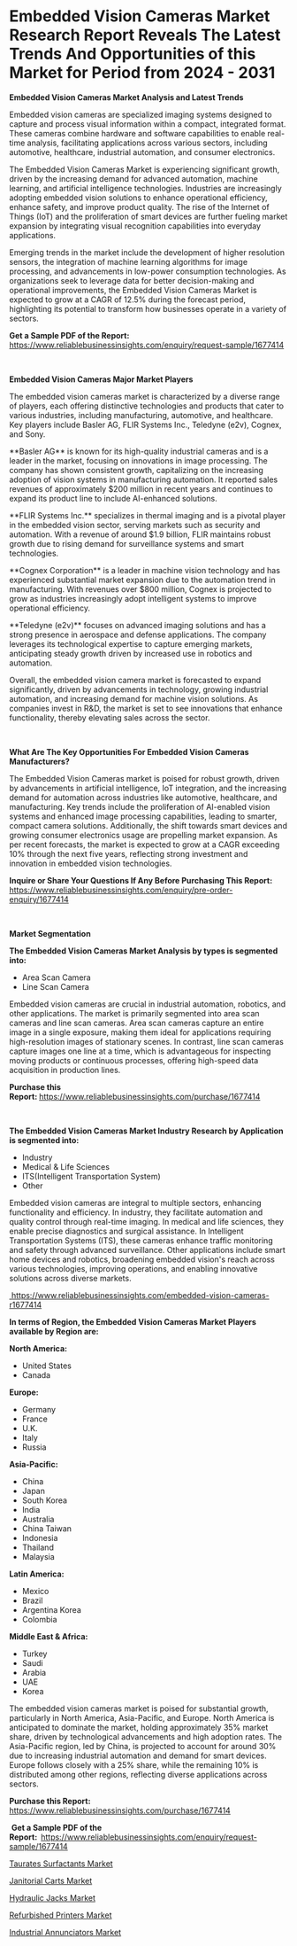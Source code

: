 <p><h1>Embedded Vision Cameras Market Research Report Reveals The Latest Trends And Opportunities of this Market for Period from 2024 - 2031</h1></p><p><strong>Embedded Vision Cameras Market Analysis and Latest Trends</strong></p>
<p><p>Embedded vision cameras are specialized imaging systems designed to capture and process visual information within a compact, integrated format. These cameras combine hardware and software capabilities to enable real-time analysis, facilitating applications across various sectors, including automotive, healthcare, industrial automation, and consumer electronics. </p><p>The Embedded Vision Cameras Market is experiencing significant growth, driven by the increasing demand for advanced automation, machine learning, and artificial intelligence technologies. Industries are increasingly adopting embedded vision solutions to enhance operational efficiency, enhance safety, and improve product quality. The rise of the Internet of Things (IoT) and the proliferation of smart devices are further fueling market expansion by integrating visual recognition capabilities into everyday applications.</p><p>Emerging trends in the market include the development of higher resolution sensors, the integration of machine learning algorithms for image processing, and advancements in low-power consumption technologies. As organizations seek to leverage data for better decision-making and operational improvements, the Embedded Vision Cameras Market is expected to grow at a CAGR of 12.5% during the forecast period, highlighting its potential to transform how businesses operate in a variety of sectors.</p></p>
<p><strong>Get a Sample PDF of the Report:&nbsp;</strong> <a href="https://www.reliablebusinessinsights.com/enquiry/request-sample/1677414?utm_campaign=96&utm_medium=2&utm_source=Github&utm_content=ia&utm_term=18112024&utm_id=embedded-vision-cameras">https://www.reliablebusinessinsights.com/enquiry/request-sample/1677414</a></p>
<p>&nbsp;</p>
<p><strong>Embedded Vision Cameras Major Market Players</strong></p>
<p><p>The embedded vision cameras market is characterized by a diverse range of players, each offering distinctive technologies and products that cater to various industries, including manufacturing, automotive, and healthcare. Key players include Basler AG, FLIR Systems Inc., Teledyne (e2v), Cognex, and Sony.</p><p>**Basler AG** is known for its high-quality industrial cameras and is a leader in the market, focusing on innovations in image processing. The company has shown consistent growth, capitalizing on the increasing adoption of vision systems in manufacturing automation. It reported sales revenues of approximately $200 million in recent years and continues to expand its product line to include AI-enhanced solutions.</p><p>**FLIR Systems Inc.** specializes in thermal imaging and is a pivotal player in the embedded vision sector, serving markets such as security and automation. With a revenue of around $1.9 billion, FLIR maintains robust growth due to rising demand for surveillance systems and smart technologies.</p><p>**Cognex Corporation** is a leader in machine vision technology and has experienced substantial market expansion due to the automation trend in manufacturing. With revenues over $800 million, Cognex is projected to grow as industries increasingly adopt intelligent systems to improve operational efficiency.</p><p>**Teledyne (e2v)** focuses on advanced imaging solutions and has a strong presence in aerospace and defense applications. The company leverages its technological expertise to capture emerging markets, anticipating steady growth driven by increased use in robotics and automation.</p><p>Overall, the embedded vision camera market is forecasted to expand significantly, driven by advancements in technology, growing industrial automation, and increasing demand for machine vision solutions. As companies invest in R&D, the market is set to see innovations that enhance functionality, thereby elevating sales across the sector.</p></p>
<p>&nbsp;</p>
<p><strong>What Are The Key Opportunities For Embedded Vision Cameras Manufacturers?</strong></p>
<p><p>The Embedded Vision Cameras market is poised for robust growth, driven by advancements in artificial intelligence, IoT integration, and the increasing demand for automation across industries like automotive, healthcare, and manufacturing. Key trends include the proliferation of AI-enabled vision systems and enhanced image processing capabilities, leading to smarter, compact camera solutions. Additionally, the shift towards smart devices and growing consumer electronics usage are propelling market expansion. As per recent forecasts, the market is expected to grow at a CAGR exceeding 10% through the next five years, reflecting strong investment and innovation in embedded vision technologies.</p></p>
<p><strong>Inquire or Share Your Questions If Any Before Purchasing This Report:</strong> <a href="https://www.reliablebusinessinsights.com/enquiry/pre-order-enquiry/1677414?utm_campaign=96&utm_medium=2&utm_source=Github&utm_content=ia&utm_term=18112024&utm_id=embedded-vision-cameras">https://www.reliablebusinessinsights.com/enquiry/pre-order-enquiry/1677414</a></p>
<p>&nbsp;</p>
<p><strong>Market Segmentation</strong></p>
<p><strong>The Embedded Vision Cameras Market Analysis by types is segmented into:</strong></p>
<p><ul><li>Area Scan Camera</li><li>Line Scan Camera</li></ul></p>
<p><p>Embedded vision cameras are crucial in industrial automation, robotics, and other applications. The market is primarily segmented into area scan cameras and line scan cameras. Area scan cameras capture an entire image in a single exposure, making them ideal for applications requiring high-resolution images of stationary scenes. In contrast, line scan cameras capture images one line at a time, which is advantageous for inspecting moving products or continuous processes, offering high-speed data acquisition in production lines.</p></p>
<p><strong>Purchase this Report:&nbsp;</strong><a href="https://www.reliablebusinessinsights.com/purchase/1677414?utm_campaign=96&utm_medium=2&utm_source=Github&utm_content=ia&utm_term=18112024&utm_id=embedded-vision-cameras">https://www.reliablebusinessinsights.com/purchase/1677414</a></p>
<p>&nbsp;</p>
<p><strong>The Embedded Vision Cameras Market Industry Research by Application is segmented into:</strong></p>
<p><ul><li>Industry</li><li>Medical & Life Sciences</li><li>ITS(Intelligent Transportation System)</li><li>Other</li></ul></p>
<p><p>Embedded vision cameras are integral to multiple sectors, enhancing functionality and efficiency. In industry, they facilitate automation and quality control through real-time imaging. In medical and life sciences, they enable precise diagnostics and surgical assistance. In Intelligent Transportation Systems (ITS), these cameras enhance traffic monitoring and safety through advanced surveillance. Other applications include smart home devices and robotics, broadening embedded vision's reach across various technologies, improving operations, and enabling innovative solutions across diverse markets.</p></p>
<p><a href="https://www.reliablebusinessinsights.com/embedded-vision-cameras-r1677414?utm_campaign=96&utm_medium=2&utm_source=Github&utm_content=ia&utm_term=18112024&utm_id=embedded-vision-cameras">&nbsp;https://www.reliablebusinessinsights.com/embedded-vision-cameras-r1677414</a></p>
<p><strong>In terms of Region, the Embedded Vision Cameras Market Players available by Region are:</strong></p>
<p>
    <p> <strong> North America: </strong>
        <ul>
            <li>United States</li>
            <li>Canada</li>
        </ul>
        </p> 
    <p> <strong> Europe: </strong>
        <ul>
            <li>Germany</li>
            <li>France</li>
            <li>U.K.</li>
            <li>Italy</li>
            <li>Russia</li>
        </ul>
        </p> 
    <p> <strong> Asia-Pacific: </strong>
        <ul>
            <li>China</li>
            <li>Japan</li>
            <li>South Korea</li>
            <li>India</li>
            <li>Australia</li>
            <li>China Taiwan</li>
            <li>Indonesia</li>
            <li>Thailand</li>
            <li>Malaysia</li>
        </ul>
        </p> 
    <p> <strong> Latin America: </strong>
        <ul>
            <li>Mexico</li>
            <li>Brazil</li>
            <li>Argentina Korea</li>
            <li>Colombia</li>
        </ul>
        </p> 
    <p> <strong> Middle East & Africa: </strong>
        <ul>
            <li>Turkey</li>
            <li>Saudi</li>
            <li>Arabia</li>
            <li>UAE</li>
            <li>Korea</li>
        </ul>
    </p>
    </p>
<p><p>The embedded vision cameras market is poised for substantial growth, particularly in North America, Asia-Pacific, and Europe. North America is anticipated to dominate the market, holding approximately 35% market share, driven by technological advancements and high adoption rates. The Asia-Pacific region, led by China, is projected to account for around 30% due to increasing industrial automation and demand for smart devices. Europe follows closely with a 25% share, while the remaining 10% is distributed among other regions, reflecting diverse applications across sectors.</p></p>
<p><strong>Purchase this Report: </strong><a href="https://www.reliablebusinessinsights.com/purchase/1677414?utm_campaign=96&utm_medium=2&utm_source=Github&utm_content=ia&utm_term=18112024&utm_id=embedded-vision-cameras">https://www.reliablebusinessinsights.com/purchase/1677414</a></p>
<p>&nbsp;<strong>Get a Sample PDF of the Report:&nbsp;&nbsp;</strong><a href="https://www.reliablebusinessinsights.com/enquiry/request-sample/1677414?utm_campaign=96&utm_medium=2&utm_source=Github&utm_content=ia&utm_term=18112024&utm_id=embedded-vision-cameras">https://www.reliablebusinessinsights.com/enquiry/request-sample/1677414</a></p>
<p><strong></strong></p>
<p><p><a href="https://issuu.com/reportprime-2/docs/taurates-surfactants-market-size-20_5e4916ec2efaa2?utm_campaign=96&utm_medium=2&utm_source=Github&utm_content=ia&utm_term=18112024&utm_id=embedded-vision-cameras">Taurates Surfactants Market</a></p><p><a href="https://www.linkedin.com/pulse/global-janitorial-carts-88-cagr-forecast-2024-2031-trac-market-zstgf?utm_campaign=96&utm_medium=2&utm_source=Github&utm_content=ia&utm_term=18112024&utm_id=embedded-vision-cameras">Janitorial Carts Market</a></p><p><a href="https://www.linkedin.com/pulse/navigating-global-hydraulic-jacks-market-landscape-trends-ei5vf?utm_campaign=96&utm_medium=2&utm_source=Github&utm_content=ia&utm_term=18112024&utm_id=embedded-vision-cameras">Hydraulic Jacks Market</a></p><p><a href="https://issuu.com/reportprime-2/docs/refurbished-printers-market-size-20_a381e978fb044a?utm_campaign=96&utm_medium=2&utm_source=Github&utm_content=ia&utm_term=18112024&utm_id=embedded-vision-cameras">Refurbished Printers Market</a></p><p><a href="https://www.linkedin.com/pulse/industrial-annunciators-market-investigation-industry-lo7qf?utm_campaign=96&utm_medium=2&utm_source=Github&utm_content=ia&utm_term=18112024&utm_id=embedded-vision-cameras">Industrial Annunciators Market</a></p></p>